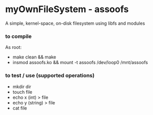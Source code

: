 # myOwnFileSystem - assoofs
A simple, kernel-space, on-disk filesystem using libfs and modules

### to compile
As root:
- make clean && make
- insmod assoofs.ko && mount -t assoofs /dev/loop0 /mnt/assoofs

### to test / use (supported operations)
- mkdir dir
- touch file
- echo x (int) > file
- echo y (string) > file
- cat file
